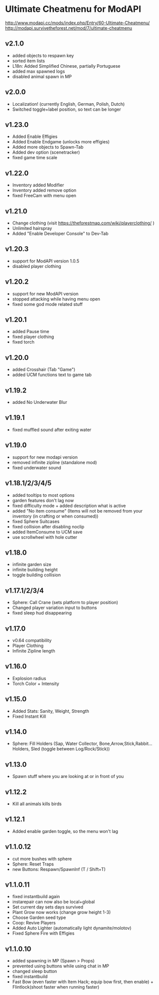 # Ultimate Cheatmenu for ModAPI
http://www.modapi.cc/mods/index.php/Entry/60-Ultimate-Cheatmenu/  
http://modapi.survivetheforest.net/mod/7/ultimate-cheatmenu

## v2.1.0
- added objects to respawn key
- sorted item lists
- L18n: Added Simplified Chinese, partially Portuguese
- added max spawned logs
- disabled animal spawn in MP

## v2.0.0
- Localization! (currently English, German, Polish, Dutch)
- Switched toggle+label position, so text can be longer

## v1.23.0
- Added Enable Effigies
- Added Enable Endgame (unlocks more effigies)
- Added more objects to Spawn-Tab
- Added dev option (scenetracker)
- fixed game time scale

## v1.22.0
- Inventory added Modifier
- Inventory added remove option
- fixed FreeCam with menu open

## v1.21.0
- Change clothing (visit https://theforestmap.com/wiki/playerclothing/ )
- Unlimited hairspray 
- Added "Enable Developer Console" to Dev-Tab

## v1.20.3
- support for ModAPI version 1.0.5
- disabled player clothing

## v1.20.2
- support for new ModAPI version
- stopped attacking while having menu open
- fixed some god mode related stuff

## v1.20.1
- added Pause time
- fixed player clothing
- fixed torch

## v1.20.0
- added Crosshair (Tab "Game")
- added UCM functions text to game tab

## v1.19.2
- added No Underwater Blur

## v1.19.1
- fixed muffled sound after exiting water

## v1.19.0
- support for new modapi version
- removed infinite zipline (standalone mod)
- fixed underwater sound

## v1.18.1/2/3/4/5
- added tooltips to most options
- garden features don't lag now
- fixed difficulty mode + added description what is active
- added "No item consume" (Items will not be removed from your inventory (in crafting or when consumed))
- fixed Sphere Suitcases
- fixed collision after disabling noclip
- added ItemConsume to UCM save
- use scrollwheel with hole cutter

## v1.18.0
- infinite garden size
- infinite building height
- toggle building collision

## v1.17.1/2/3/4
- Sphere: Call Crane (sets platform to player position)
- Changed player variation input to buttons
- fixed sleep hud disappearing

## v1.17.0
- v0.64 compatibility
- Player Clothing
- Infinite Zipline length

## v1.16.0
- Explosion radius
- Torch Color + Intensity

## v1.15.0
- Added Stats: Sanity, Weight, Strength
- Fixed Instant Kill

## v1.14.0
- Sphere: Fill Holders (Sap, Water Collector, Bone,Arrow,Stick,Rabbit... Holders, Sled (toggle between Log/Rock/Stick))

## v1.13.0
- Spawn stuff where you are looking at or in front of you

## v1.12.2
- Kill all animals kills birds

## v1.12.1
- Added enable garden toggle, so the menu won't lag

## v1.1.0.12
- cut more bushes with sphere
- Sphere: Reset Traps
- new Buttons: Respawn/SpawnInf (T / Shift+T)

## v1.1.0.11
- fixed instantbuild again
- instarepair can now also be local+global
- Set current day sets days survived
- Plant Grow now works (change grow height 1-3)
- Choose Garden seed type
- Coop: Revive Players
- Added Auto Lighter (automatically light dynamite/molotov)
- Fixed Sphere Fire with Effigies

## v1.1.0.10
- added spawning in MP (Spawn > Props)
- prevented using buttons while using chat in MP
- changed sleep button
- fixed instantbuild
- Fast Bow (even faster with Item Hack; equip bow first, then enable) + Flintlock(shoot faster when running faster)